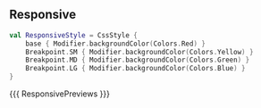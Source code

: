 ## Responsive

```kotlin 2-5 [code]
val ResponsiveStyle = CssStyle {
    base { Modifier.backgroundColor(Colors.Red) }
    Breakpoint.SM { Modifier.backgroundColor(Colors.Yellow) }
    Breakpoint.MD { Modifier.backgroundColor(Colors.Green) }
    Breakpoint.LG { Modifier.backgroundColor(Colors.Blue) }
}
```

{{{ ResponsivePreviews  }}}
